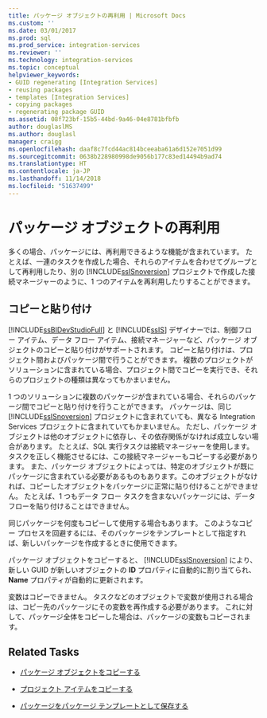 ```yaml
---
title: パッケージ オブジェクトの再利用 | Microsoft Docs
ms.custom: ''
ms.date: 03/01/2017
ms.prod: sql
ms.prod_service: integration-services
ms.reviewer: ''
ms.technology: integration-services
ms.topic: conceptual
helpviewer_keywords:
- GUID regenerating [Integration Services]
- reusing packages
- templates [Integration Services]
- copying packages
- regenerating package GUID
ms.assetid: 08f723bf-15b5-44bd-9a46-04e8781bfbfb
author: douglaslMS
ms.author: douglasl
manager: craigg
ms.openlocfilehash: daaf8c7fcd44ac814bceeaba61a6d152e7051d99
ms.sourcegitcommit: 0638b228980998de9056b177c83ed14494b9ad74
ms.translationtype: HT
ms.contentlocale: ja-JP
ms.lasthandoff: 11/14/2018
ms.locfileid: "51637499"
---
```

# <a name="reuse-of-package-objects"></a>パッケージ オブジェクトの再利用
  多くの場合、パッケージには、再利用できるような機能が含まれています。 たとえば、一連のタスクを作成した場合、それらのアイテムを合わせてグループとして再利用したり、別の [!INCLUDE[ssISnoversion](../includes/ssisnoversion-md.md)] プロジェクトで作成した接続マネージャーのように、1 つのアイテムを再利用したりすることができます。  
  
## <a name="copy-and-paste"></a>コピーと貼り付け  
 [!INCLUDE[ssBIDevStudioFull](../includes/ssbidevstudiofull-md.md)] と [!INCLUDE[ssIS](../includes/ssis-md.md)] デザイナーでは、制御フロー アイテム、データ フロー アイテム、接続マネージャーなど、パッケージ オブジェクトのコピーと貼り付けがサポートされます。 コピーと貼り付けは、プロジェクト間およびパッケージ間で行うことができます。 複数のプロジェクトがソリューションに含まれている場合、プロジェクト間でコピーを実行でき、それらのプロジェクトの種類は異なってもかまいません。  
  
 1 つのソリューションに複数のパッケージが含まれている場合、それらのパッケージ間でコピーと貼り付けを行うことができます。 パッケージは、同じ [!INCLUDE[ssISnoversion](../includes/ssisnoversion-md.md)] プロジェクトに含まれていても、異なる Integration Services プロジェクトに含まれていてもかまいません。 ただし、パッケージ オブジェクトは他のオブジェクトに依存し、その依存関係がなければ成立しない場合があります。 たとえば、SQL 実行タスクは接続マネージャーを使用します。タスクを正しく機能させるには、この接続マネージャーもコピーする必要があります。 また、パッケージ オブジェクトによっては、特定のオブジェクトが既にパッケージに含まれている必要があるものもあります。このオブジェクトがなければ、コピーしたオブジェクトをパッケージに正常に貼り付けることができません。 たとえば、1 つもデータ フロー タスクを含まないパッケージには、データ フローを貼り付けることはできません。  
  
 同じパッケージを何度もコピーして使用する場合もあります。 このようなコピー プロセスを回避するには、そのパッケージをテンプレートとして指定すれば、新しいパッケージを作成するときに使用できます。  
  
 パッケージ オブジェクトをコピーすると、 [!INCLUDE[ssISnoversion](../includes/ssisnoversion-md.md)] により、新しい GUID が新しいオブジェクトの **ID** プロパティに自動的に割り当てられ、 **Name** プロパティが自動的に更新されます。  
  
 変数はコピーできません。 タスクなどのオブジェクトで変数が使用される場合は、コピー先のパッケージにその変数を再作成する必要があります。 これに対して、パッケージ全体をコピーした場合は、パッケージの変数もコピーされます。  
  
## <a name="related-tasks"></a>Related Tasks  
  
-   [パッケージ オブジェクトをコピーする](../integration-services/copy-package-objects.md)  
  
-   [プロジェクト アイテムをコピーする](https://msdn.microsoft.com/library/1606c54d-20f9-49f3-a4ef-caad83a772aa)  
  
-   [パッケージをパッケージ テンプレートとして保存する](https://msdn.microsoft.com/library/efe66cec-3933-4f6e-8d35-fe3d300de66c)  
  
  

